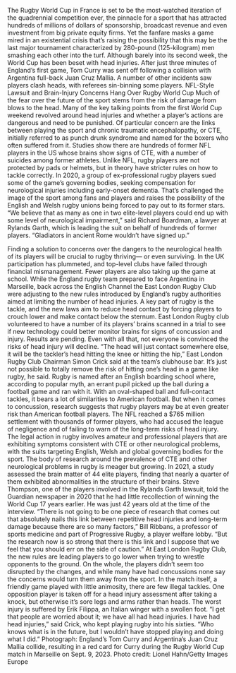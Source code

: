 The Rugby World Cup in France is set to be the most-watched iteration of the quadrennial competition ever, the pinnacle for a sport that has attracted hundreds of millions of dollars of sponsorship, broadcast revenue and even investment from big private equity firms.
Yet the fanfare masks a game mired in an existential crisis that’s raising the possibility that this may be the last major tournament characterized by 280-pound (125-kilogram) men smashing each other into the turf.
Although barely into its second week, the World Cup has been beset with head injuries. After just three minutes of England’s first game, Tom Curry was sent off following a collision with Argentina full-back Juan Cruz Mallia. A number of other incidents saw players clash heads, with referees sin-binning some players.
NFL-Style Lawsuit and Brain-Injury Concerns Hang Over Rugby World Cup
Much of the fear over the future of the sport stems from the risk of damage from blows to the head. Many of the key talking points from the first World Cup weekend revolved around head injuries and whether a player’s actions are dangerous and need to be punished.
Of particular concern are the links between playing the sport and chronic traumatic encephalopathy, or CTE, initially referred to as punch drunk syndrome and named for the boxers who often suffered from it.
Studies show there are hundreds of former NFL players in the US whose brains show signs of CTE, with a number of suicides among former athletes. Unlike NFL, rugby players are not protected by pads or helmets, but in theory have stricter rules on how to tackle correctly.
In 2020, a group of ex-professional rugby players sued some of the game’s governing bodies, seeking compensation for neurological injuries including early-onset dementia. That’s challenged the image of the sport among fans and players and raises the possibility of the English and Welsh rugby unions being forced to pay out to its former stars.
“We believe that as many as one in two elite-level players could end up with some level of neurological impairment,” said Richard Boardman, a lawyer at Rylands Garth, which is leading the suit on behalf of hundreds of former players. “Gladiators in ancient Rome wouldn’t have signed up.”

Finding a solution to concerns over the dangers to the neurological health of its players will be crucial to rugby thriving— or even surviving. In the UK participation has plummeted, and top-level clubs have failed through financial mismanagement. Fewer players are also taking up the game at school.
While the England rugby team prepared to face Argentina in Marseille, back across the English Channel the East London Rugby Club were adjusting to the new rules introduced by England’s rugby authorities aimed at limiting the number of head injuries.
A key part of rugby is the tackle, and the new laws aim to reduce head contact by forcing players to crouch lower and make contact below the sternum. East London Rugby club volunteered to have a number of its players’ brains scanned in a trial to see if new technology could better monitor brains for signs of concussion and injury. Results are pending.
Even with all that, not everyone is convinced the risks of head injury will decline. “The head will just contact somewhere else, it will be the tackler’s head hitting the knee or hitting the hip,” East London Rugby Club Chairman Simon Crick said at the team’s clubhouse bar. It’s just not possible to totally remove the risk of hitting one’s head in a game like rugby, he said.
Rugby is named after an English boarding school where, according to popular myth, an errant pupil picked up the ball during a football game and ran with it. With an oval-shaped ball and full-contact tackles, it bears a lot of similarities to American football. But when it comes to concussion, research suggests that rugby players may be at even greater risk than American football players.
The NFL reached a $765 million settlement with thousands of former players, who had accused the league of negligence and of failing to warn of the long-term risks of head injury. The legal action in rugby involves amateur and professional players that are exhibiting symptoms consistent with CTE or other neurological problems, with the suits targeting English, Welsh and global governing bodies for the sport.
The body of research around the prevalence of CTE and other neurological problems in rugby is meager but growing. In 2021, a study assessed the brain matter of 44 elite players, finding that nearly a quarter of them exhibited abnormalities in the structure of their brains.
Steve Thompson, one of the players involved in the Rylands Garth lawsuit, told the Guardian newspaper in 2020 that he had little recollection of winning the World Cup 17 years earlier. He was just 42 years old at the time of the interview.
“There is not going to be one piece of research that comes out that absolutely nails this link between repetitive head injuries and long-term damage because there are so many factors,” Bill Ribbans, a professor of sports medicine and part of Progressive Rugby, a player welfare lobby. “But the research now is so strong that there is this link and I suppose that we feel that you should err on the side of caution.”
At East London Rugby Club, the new rules are leading players to go lower when trying to wrestle opponents to the ground. On the whole, the players didn’t seem too disrupted by the changes, and while many have had concussions none say the concerns would turn them away from the sport.
In the match itself, a friendly game played with little animosity, there are few illegal tackles. One opposition player is taken off for a head injury assessment after taking a knock, but otherwise it’s sore legs and arms rather than heads. The worst injury is suffered by Erik Filippa, an Italian winger with a swollen foot.
“I get that people are worried about it; we have all had head injuries. I have had head injuries,” said Crick, who kept playing rugby into his sixties. “Who knows what is in the future, but I wouldn’t have stopped playing and doing what I did.”
Photograph: England’s Tom Curry and Argentina’s Juan Cruz Mallia collide, resulting in a red card for Curry during the Rugby World Cup match in Marseille on Sept. 9, 2023. Photo credit: Lionel Hahn/Getty Images Europe